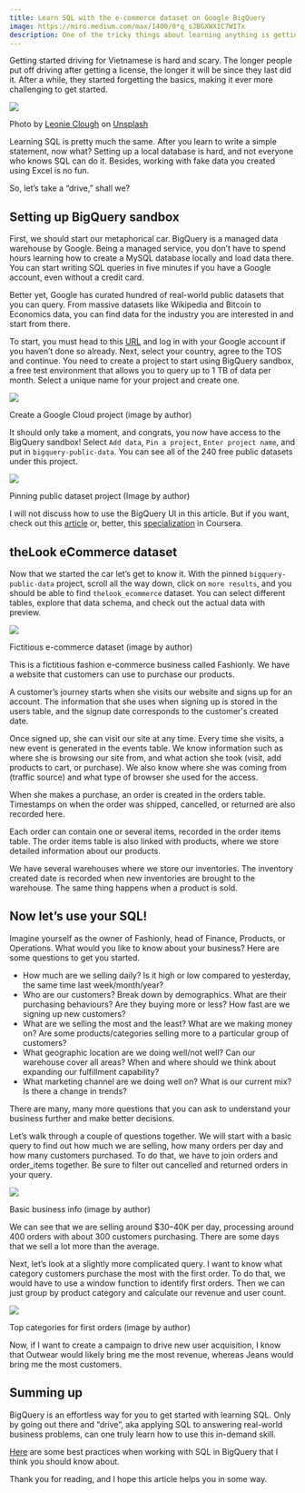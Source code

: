 ```yaml
---
title: Learn SQL with the e-commerce dataset on Google BigQuery
image: https://miro.medium.com/max/1400/0*q_sJBGXWX1C7WITx
description: One of the tricky things about learning anything is getting from theoretical to practical. I’m from Vietnam, where learning how to drive is nightmarish. Seriously, look up “Vietnam traffic,” and you will know what I mean. So I know a ton of people who are licensed to drive but have never done it before outside of driving school.
---
```


Getting started driving for Vietnamese is hard and scary. The longer people put off driving after getting a license, the longer it will be since they last did it. After a while, they started forgetting the basics, making it ever more challenging to get started.

![](https://miro.medium.com/max/1400/0*LZ58gfrzFYU-fO_V)

Photo by [Leonie Clough](https://unsplash.com/@leoniec?utm_source=medium&utm_medium=referral) on [Unsplash](https://unsplash.com/?utm_source=medium&utm_medium=referral)

Learning SQL is pretty much the same. After you learn to write a simple statement, now what? Setting up a local database is hard, and not everyone who knows SQL can do it. Besides, working with fake data you created using Excel is no fun.

So, let’s take a “drive,” shall we?

## Setting up BigQuery sandbox

First, we should start our metaphorical car. BigQuery is a managed data warehouse by Google. Being a managed service, you don’t have to spend hours learning how to create a MySQL database locally and load data there. You can start writing SQL queries in five minutes if you have a Google account, even without a credit card.

Better yet, Google has curated hundred of real-world public datasets that you can query. From massive datasets like Wikipedia and Bitcoin to Economics data, you can find data for the industry you are interested in and start from there.

To start, you must head to this [URL](https://console.cloud.google.com/bigquery) and log in with your Google account if you haven’t done so already. Next, select your country, agree to the TOS and continue. You need to create a project to start using BigQuery sandbox, a free test environment that allows you to query up to 1 TB of data per month. Select a unique name for your project and create one.

![](https://miro.medium.com/max/1140/1*XC4MPMofKSb-ssRAU7u6_Q.png)

Create a Google Cloud project (image by author)

It should only take a moment, and congrats, you now have access to the BigQuery sandbox! Select `Add data`, `Pin a project`, `Enter project name`, and put in `bigquery-public-data`. You can see all of the 240 free public datasets under this project.

![](https://miro.medium.com/max/1400/1*ZQPdilphSMlAJn5pSTp8IQ.png)

Pinning public dataset project (Image by author)

I will not discuss how to use the BigQuery UI in this article. But if you want, check out this [article](https://cloud.google.com/bigquery/docs/quickstarts/query-public-dataset-console) or, better, this [specialization](https://www.coursera.org/specializations/from-data-to-insights-google-cloud-platform) in Coursera.

## theLook eCommerce dataset

Now that we started the car let’s get to know it. With the pinned `bigquery-public-data` project, scroll all the way down, click on `more results`, and you should be able to find `thelook_ecommerce` dataset. You can select different tables, explore that data schema, and check out the actual data with preview.

![](https://miro.medium.com/max/536/1*hpvqaQlExCu6fP9ptvF4Ag.png)

Fictitious e-commerce dataset (image by author)

This is a fictitious fashion e-commerce business called Fashionly. We have a website that customers can use to purchase our products.

A customer’s journey starts when she visits our website and signs up for an account. The information that she uses when signing up is stored in the users table, and the signup date corresponds to the customer's created date.

Once signed up, she can visit our site at any time. Every time she visits, a new event is generated in the events table. We know information such as where she is browsing our site from, and what action she took (visit, add products to cart, or purchase). We also know where she was coming from (traffic source) and what type of browser she used for the access.

When she makes a purchase, an order is created in the orders table. Timestamps on when the order was shipped, cancelled, or returned are also recorded here.

Each order can contain one or several items, recorded in the order items table. The order items table is also linked with products, where we store detailed information about our products.

We have several warehouses where we store our inventories. The inventory created date is recorded when new inventories are brought to the warehouse. The same thing happens when a product is sold.

## Now let’s use your SQL!

Imagine yourself as the owner of Fashionly, head of Finance, Products, or Operations. What would you like to know about your business? Here are some questions to get you started.

-   How much are we selling daily? Is it high or low compared to yesterday, the same time last week/month/year?
-   Who are our customers? Break down by demographics. What are their purchasing behaviours? Are they buying more or less? How fast are we signing up new customers?
-   What are we selling the most and the least? What are we making money on? Are some products/categories selling more to a particular group of customers?
-   What geographic location are we doing well/not well? Can our warehouse cover all areas? When and where should we think about expanding our fulfillment capability?
-   What marketing channel are we doing well on? What is our current mix? Is there a change in trends?

There are many, many more questions that you can ask to understand your business further and make better decisions.

Let’s walk through a couple of questions together. We will start with a basic query to find out how much we are selling, how many orders per day and how many customers purchased. To do that, we have to join orders and order\_items together. Be sure to filter out cancelled and returned orders in your query.

<script src="https://gist.github.com/tuanchris/2194a3d8012cb3f245d99ccbda570ac5.js"></script>

![](https://miro.medium.com/max/1060/1*2f3UOhA9LW84mlC596A_JQ.png)

Basic business info (image by author)

We can see that we are selling around $30–40K per day, processing around 400 orders with about 300 customers purchasing. There are some days that we sell a lot more than the average.

Next, let’s look at a slightly more complicated query. I want to know what category customers purchase the most with the first order. To do that, we would have to use a window function to identify first orders. Then we can just group by product category and calculate our revenue and user count.

<script src="https://gist.github.com/tuanchris/50ea8a472b4ce373d80d6e06dcad6e20.js"></script>

![](https://miro.medium.com/max/1006/1*4AuwMdRpPfZDf-JpfutVVg.png)

Top categories for first orders (image by author)

Now, if I want to create a campaign to drive new user acquisition, I know that Outwear would likely bring me the most revenue, whereas Jeans would bring me the most customers.

## Summing up

BigQuery is an effortless way for you to get started with learning SQL. Only by going out there and “drive”, aka applying SQL to answering real-world business problems, can one truly learn how to use this in-demand skill.

[Here](https://cloud.google.com/bigquery/docs/best-practices-costs) are some best practices when working with SQL in BigQuery that I think you should know about.

Thank you for reading, and I hope this article helps you in some way.
